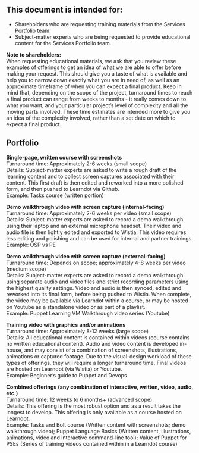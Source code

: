 ## This document is intended for:

* Shareholders who are requesting training materials from the Services Portfolio team. 
* Subject-matter experts who are being requested to provide educational content for the Services Portfolio team.

**Note to shareholders:**  
When requesting educational materials, we ask that you review these examples of offerings to get an idea of what we are able to offer before making your request. This should give you a taste of what is available and help you to narrow down exactly what you are in need of, as well as an approximate timeframe of when you can expect a final product. Keep in mind that, depending on the scope of the project, turnaround times to reach a final product can range from weeks to months - it really comes down to what you want, and your particular project’s level of complexity and all the moving parts involved. These time estimates are intended more to give you an idea of the complexity involved, rather than a set date on which to expect a final product. 

## Portfolio

**Single-page, written course with screenshots**  
Turnaround time: Approximately 2-6 weeks (small scope)  
Details: Subject-matter experts are asked to write a rough draft of the learning content and to collect screen captures associated with their content. This first draft is then edited and reworked into a more polished form, and then pushed to Learndot via Github.   
Example: Tasks course (written portion)
<VISUALS HERE>


**Demo walkthrough video with screen capture (internal-facing)**  
Turnaround time: Approximately 2-6 weeks per video (small scope)  
Details: Subject-matter experts are asked to record a demo walkthrough using their laptop and an external microphone headset. Their video and audio file is then lightly edited and exported to Wistia. This video requires less editing and polishing and can be used for internal and partner trainings.   
Example: OSP vs PE
<VISUALS HERE>

**Demo walkthrough video with screen capture (external-facing)**  
Turnaround time: Depends on scope; approximately 4-8 weeks per video (medium scope)  
Details: Subject-matter experts are asked to record a demo walkthrough using separate audio and video files and strict recording parameters using the highest quality settings. Video and audio is then synced, edited and reworked into its final form, before being pushed to Wistia. When complete, the video may be available via Learndot within a course, or may be hosted on Youtube as a standalone video or as part of a playlist.  
Example: Puppet Learning VM Walkthrough video series (Youtube)
<VISUALS HERE>

**Training video with graphics and/or animations**  
Turnaround time: Approximately 8-12 weeks (large scope)  
Details: All educational content is contained within videos (course contains no written educational content). Audio and video content is developed in-house, and may consist of a combination of screenshots, illustrations, animations or captured footage. Due to the visual-design workload of these types of offerings, they will require a longer turnaround time. Final videos are hosted on Learndot (via Wistia) or Youtube.  
Example: Beginner’s guide to Puppet and Devops  
<VISUALS HERE>

**Combined offerings (any combination of interactive, written, video, audio, etc.)**  
Turnaround time: 12 weeks to 6 months+ (advanced scope)  
Details: This offering is the most robust option and as a result takes the longest to develop. This offering is only available as a course hosted on Learndot.   
Example: Tasks and Bolt course (Written content with screenshots; demo walkthrough video); Puppet Language Basics (Written content, illustrations, animations, video and interactive command-line tool); Value of Puppet for PSEs (Series of training videos contained within in a Learndot course)  
<VISUALS HERE>
